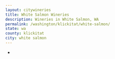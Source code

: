 ```yaml
---
layout: citywineries
title: White Salmon Wineries
description: Wineries in White Salmon, WA
permalink: /washington/klickitat/white-salmon/
state: wa
county: klickitat
city: white salmon
---
```

-
